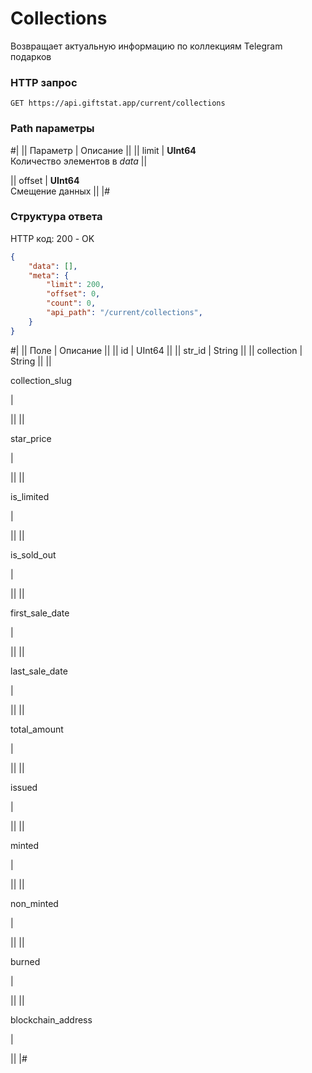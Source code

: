 # Collections

Возвращает актуальную информацию по коллекциям Telegram подарков

### HTTP запрос
```
GET https://api.giftstat.app/current/collections
```

### Path параметры
#|
|| Параметр | Описание ||
|| 
limit 
| 
**UInt64**\
Количество элементов в *data*
||

|| 
offset 
| 
**UInt64**\
Смещение данных
||
|#


### Структура ответа

HTTP код: 200 - OK

```json
{
    "data": [],
    "meta": {
        "limit": 200, 
        "offset": 0,
        "count": 0,
        "api_path": "/current/collections",
    }
}
```


#|
|| Поле | Описание ||
|| id | UInt64 ||
|| str_id | String ||
|| collection | String ||
||

collection_slug

|


||
||

star_price

|


||
||

is_limited

|


||
||

is_sold_out

|


||
||

first_sale_date

|


||
||

last_sale_date

|


||
||

total_amount

|


||
||

issued

|


||
||

minted

|


||
||

non_minted

|


||
||

burned

|


||
||

blockchain_address

|


||
|#

